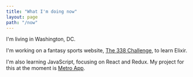 ```yaml
---
title: "What I'm doing now"
layout: page
path: "/now"
---
```

I'm living in Washington, DC.

I'm working on a fantasy sports website, [The 338 Challenge](https://github.com/axelclark/ex338), to learn Elixir.

I'm also learning JavaScript, focusing on React and Redux.  My project for this at the moment is [Metro App](https://github.com/WojoSite/metroApp).
